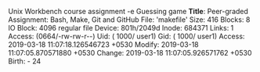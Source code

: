 Unix Workbench course assignment
-e 
Guessing game
**Title**: Peer-graded Assignment: Bash, Make, Git and GitHub
  File: 'makefile'
  Size: 416       	Blocks: 8          IO Block: 4096   regular file
Device: 801h/2049d	Inode: 684371      Links: 1
Access: (0664/-rw-rw-r--)  Uid: ( 1000/   user1)   Gid: ( 1000/   user1)
Access: 2019-03-18 11:07:18.126546723 +0530
Modify: 2019-03-18 11:07:05.870571880 +0530
Change: 2019-03-18 11:07:05.926571762 +0530
 Birth: -
24
